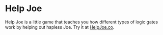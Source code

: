 # Help Joe

Help Joe is a little game that teaches you how different types of logic gates work by helping out hapless Joe. Try it at [HelpJoe.co](http://helpjoe.co).